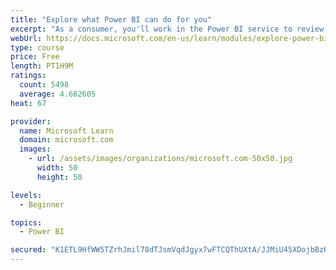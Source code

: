 ```yaml
---
title: "Explore what Power BI can do for you"
excerpt: "As a consumer, you'll work in the Power BI service to review and interact with content that has been shared with you. This module provides the foundational information that you need to work effectively in the Power BI service."
webUrl: https://docs.microsoft.com/en-us/learn/modules/explore-power-bi-service/
type: course
price: Free
length: PT1H9M
ratings:
  count: 5498
  average: 4.662605
heat: 67

provider:
  name: Microsoft Learn
  domain: microsoft.com
  images:
    - url: /assets/images/organizations/microsoft.com-50x50.jpg
      width: 50
      height: 50

levels:
  - Beginner

topics:
  - Power BI

secured: "K1ETL9HfWW5TZrhJmil78dTJsmVqdJgyx7wFTCQThUXtA/JJMiU45XDojbBzKdWmFORE32dwTdzO43sTRdyGWv9g8ZLlQcuvc8ltvS3RIvJbFNJlx231ss8AaGZIQfULtGbN+Z7/8ig44H+LiN+RUMZnlLJxC8XYE9MBvnRUf6j5nDPMeaFQCvrq9PT04aNtcXkOQFTis0cJ+CdAz2RksbOwZDXUTqmPI2IKGEBn3sN0dwkJ9/i0HLdq3mvjHUzVmrWJZ1Ncpapyvm+B66q8PpbHMgH6Kv2DnSIMAkGUrx/EBjv2GMUUiRYNxsZahEsZOJFQuq6q8g2Q5+suqAC89Q9qCv0ZnmaCNJOgiK0Cw6n17PCDYqG3fYx6FIin8jNeDR9RzO8Ul3HEhUA5uExG/g==;xIeKqRDhJCR3wtM617zPkg=="
---
```



